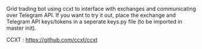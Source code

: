 Grid trading bot using ccxt to interface with exchanges and communicating over Telegram API.
If you want to try it out, place the exchange and Telegram API keys/tokens in a seperate keys.py file (to be imported in master init).

CCXT : https://github.com/ccxt/ccxt
